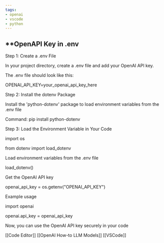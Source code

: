 ```yaml
---
tags:
- openai
- vscode
- python
---
```


## **OpenAPI Key in .env

Step 1: Create a .env File

In your project directory, create a .env file and add your OpenAI API key.

The .env file should look like this:

OPENAI_API_KEY=your_openai_api_key_here

Step 2: Install the dotenv Package

Install the 'python-dotenv' package to load environment variables from the .env file

Command: pip install python-dotenv

Step 3: Load the Environment Variable in Your Code

import os

from dotenv import load_dotenv

Load environment variables from the .env file

load_dotenv()

Get the OpenAI API key

openai_api_key = os.getenv("OPENAI_API_KEY")

Example usage

import openai

openai.api_key = openai_api_key

Now, you can use the OpenAI API key securely in your code

  [[Code Editor]]   [[OpenAI How-to LLM Models]]  [[VSCode]]